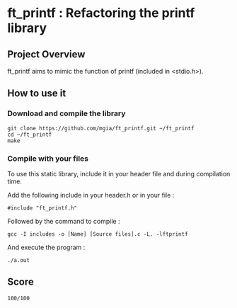 # ft_printf : Refactoring the printf library

## Project Overview
ft_printf aims to mimic the function of printf (included in <stdio.h>).

## How to use it

### Download and compile the library

```
git clone https://github.com/mgia/ft_printf.git ~/ft_printf
cd ~/ft_printf
make
```

### Compile with your files

To use this static library, include it in your header file and during compilation time.

Add the following include in your header.h or in your file :
```
#include "ft_printf.h"
```
Followed by the command to compile :
```
gcc -I includes -o [Name] [Source files].c -L. -lftprintf
```
And execute the program :
```
./a.out
```

## Score
`100/100`
